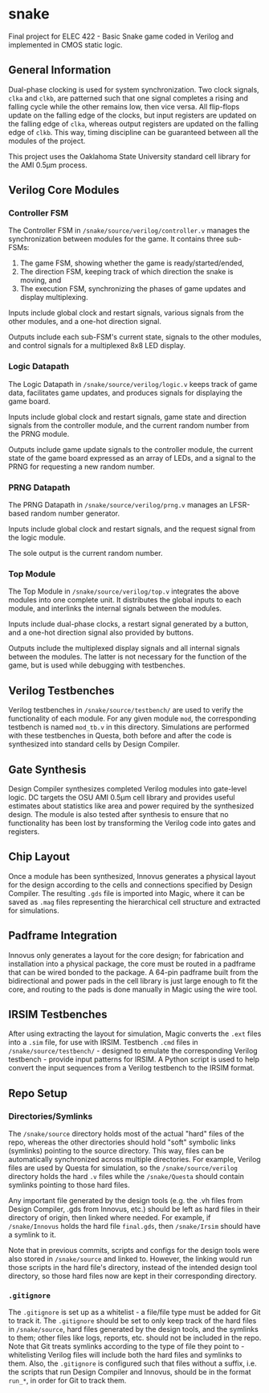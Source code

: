 # snake
Final project for ELEC 422 - Basic Snake game coded in Verilog and implemented in CMOS static logic.

## General Information

Dual-phase clocking is used for system synchronization. Two clock signals, `clka` and `clkb`, are patterned such that one signal completes a rising and falling cycle while the other remains low, then vice versa. All flip-flops update on the falling edge of the clocks, but input registers are updated on the falling edge of `clka`, whereas output registers are updated on the falling edge of `clkb`. This way, timing discipline can be guaranteed between all the modules of the project.

This project uses the Oaklahoma State University standard cell library for the AMI 0.5μm process.

## Verilog Core Modules

### Controller FSM

The Controller FSM in `/snake/source/verilog/controller.v` manages the synchronization between modules for the game. It contains three sub-FSMs:

1) The game FSM, showing whether the game is ready/started/ended,
2) The direction FSM, keeping track of which direction the snake is moving, and
3) The execution FSM, synchronizing the phases of game updates and display multiplexing.

Inputs include global clock and restart signals, various signals from the other modules, and a one-hot direction signal.

Outputs include each sub-FSM's current state, signals to the other modules, and control signals for a multiplexed 8x8 LED display.

### Logic Datapath

The Logic Datapath in `/snake/source/verilog/logic.v` keeps track of game data, facilitates game updates, and produces signals for displaying the game board.

Inputs include global clock and restart signals, game state and direction signals from the controller module, and the current random number from the PRNG module.

Outputs include game update signals to the controller module, the current state of the game board expressed as an array of LEDs, and a signal to the PRNG for requesting a new random number.

### PRNG Datapath

The PRNG Datapath in `/snake/source/verilog/prng.v` manages an LFSR-based random number generator.

Inputs include global clock and restart signals, and the request signal from the logic module.

The sole output is the current random number.

### Top Module

The Top Module in `/snake/source/verilog/top.v` integrates the above modules into one complete unit. It distributes the global inputs to each module, and interlinks the internal signals between the modules.

Inputs include dual-phase clocks, a restart signal generated by a button, and a one-hot direction signal also provided by buttons.

Outputs include the multiplexed display signals and all internal signals between the modules. The latter is not necessary for the function of the game, but is used while debugging with testbenches.

## Verilog Testbenches

Verilog testbenches in `/snake/source/testbench/` are used to verify the functionality of each module. For any given module `mod`, the corresponding testbench is named `mod_tb.v` in this directory. Simulations are performed with these testbenches in Questa, both before and after the code is synthesized into standard cells by Design Compiler.

## Gate Synthesis

Design Compiler synthesizes completed Verilog modules into gate-level logic. DC targets the OSU AMI 0.5μm cell library and provides useful estimates about statistics like area and power required by the synthesized design. The module is also tested after synthesis to ensure that no functionality has been lost by transforming the Verilog code into gates and registers.

## Chip Layout

Once a module has been synthesized, Innovus generates a physical layout for the design according to the cells and connections specified by Design Compiler. The resulting `.gds` file is imported into Magic, where it can be saved as `.mag` files representing the hierarchical cell structure and extracted for simulations.

## Padframe Integration

Innovus only generates a layout for the core design; for fabrication and installation into a physical package, the core must be routed in a padframe that can be wired bonded to the package. A 64-pin padframe built from the bidirectional and power pads in the cell library is just large enough to fit the core, and routing to the pads is done manually in Magic using the wire tool.

## IRSIM Testbenches

After using extracting the layout for simulation, Magic converts the `.ext` files into a `.sim` file, for use with IRSIM. Testbench `.cmd` files in `/snake/source/testbench/` - designed to emulate the corresponding Verilog testbench - provide input patterns for IRSIM. A Python script is used to help convert the input sequences from a Verilog testbench to the IRSIM format.

## Repo Setup

### Directories/Symlinks

The `/snake/source` directory holds most of the actual "hard" files of the repo, whereas the other directories should hold "soft" symbolic links (symlinks) pointing to the source directory. This way, files can be automatically synchronized across multiple directories. For example, Verilog files are used by Questa for simulation, so the `/snake/source/verilog` directory holds the hard `.v` files while the `/snake/Questa` should contain symlinks pointing to those hard files.

Any important file generated by the design tools (e.g. the .vh files from Design Compiler, .gds from Innovus, etc.) should be left as hard files in their directory of origin, then linked where needed. For example, if `/snake/Innovus` holds the hard file `final.gds`, then `/snake/Irsim` should have a symlink to it.

Note that in previous commits, scripts and configs for the design tools were also stored in `/snake/source` and linked to. However, the linking would run those scripts in the hard file's directory, instead of the intended design tool directory, so those hard files now are kept in their corresponding directory.

### `.gitignore`

The `.gitignore` is set up as a whitelist - a file/file type must be added for Git to track it. The `.gitignore` should be set to only keep track of the hard files in `/snake/source`, hard files generated by the design tools, and the symlinks to them; other files like logs, reports, etc. should not be included in the repo. Note that Git treats symlinks according to the type of file they point to - whitelisting Verilog files will include both the hard files and symlinks to them. Also, the `.gitignore` is configured such that files without a suffix, i.e. the scripts that run Design Compiler and Innovus, should be in the format `run_*`, in order for Git to track them.
